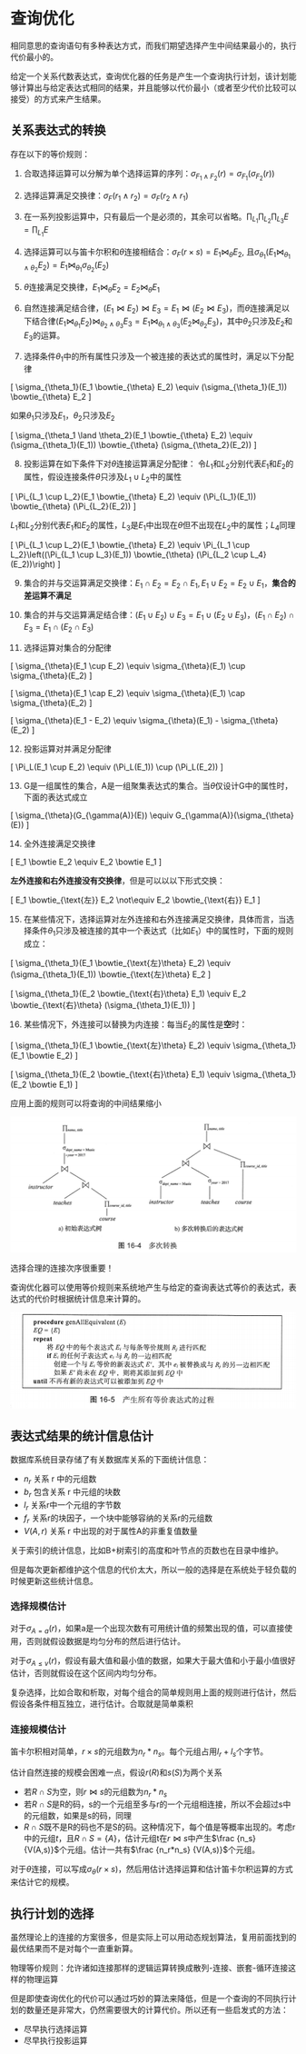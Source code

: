 
# 查询优化

相同意思的查询语句有多种表达方式，而我们期望选择产生中间结果最小的，执行代价最小的。

给定一个关系代数表达式，查询优化器的任务是产生一个查询执行计划，该计划能够计算出与给定表达式相同的结果，并且能够以代价最小（或者至少代价比较可以接受）的方式来产生结果。

## 关系表达式的转换

存在以下的等价规则：

1. 合取选择运算可以分解为单个选择运算的序列：$\sigma_{F_1 \land F_2}(r) = \sigma_{F_1}(\sigma_{F_2}(r))$

2. 选择运算满足交换律：$\sigma_F(r_1 \land r_2) = \sigma_F(r_2 \land r_1)$

3. 在一系列投影运算中，只有最后一个是必须的，其余可以省略。$\prod_{L_1} \prod_{L_2} \prod_{L_3} E = \prod_{L_1} E$

4. 选择运算可以与笛卡尔积和$\theta$连接相结合：$\sigma_F(r \times s) = E_1 \bowtie_{\theta} E_2$, 且$\sigma_{\theta_1}(E_1 \bowtie_{\theta_1\land \theta_2} E_2) = E_1 \bowtie_{\theta_1} \sigma_{\theta_2}(E_2)$

5. $\theta$连接满足交换律，$E_1 \bowtie_\theta E_2 = E_2 \bowtie_\theta E_1$

6. 自然连接满足结合律，$(E_1 \bowtie E_2) \bowtie E_3 = E_1 \bowtie (E_2 \bowtie E_3)$，而$\theta$连接满足以下结合律$(E_1\bowtie_{\theta_1} E_2) \bowtie_{\theta_2 \land \theta_3} E_3 = E_1 \bowtie_{\theta_1 \land \theta_3}(E_2\bowtie_{\theta_2} E_3)$，其中$\theta_2$只涉及$E_2$和$E_3$的运算。

7. 选择条件$\theta_1$中的所有属性只涉及一个被连接的表达式的属性时，满足以下分配律

\[
\sigma_{\theta_1}(E_1 \bowtie_{\theta} E_2) \equiv (\sigma_{\theta_1}(E_1)) \bowtie_{\theta} E_2
\]

如果$\theta_1$只涉及$E_1$，$\theta_2$只涉及$E_2$

\[
\sigma_{\theta_1 \land \theta_2}(E_1 \bowtie_{\theta} E_2) \equiv (\sigma_{\theta_1}(E_1)) \bowtie_{\theta} (\sigma_{\theta_2}(E_2))
\]

8. 投影运算在如下条件下对$\theta$连接运算满足分配律：
   令$L_1$和$L_2$分别代表$E_1$和$E_2$的属性，假设连接条件$\theta$只涉及$L_1\cup L_2$中的属性

\[
\Pi_{L_1 \cup L_2}(E_1 \bowtie_{\theta} E_2) \equiv (\Pi_{L_1}(E_1)) \bowtie_{\theta} (\Pi_{L_2}(E_2))
\]

   $L_1$和$L_2$分别代表$E_1$和$E_2$的属性，$L_3$是$E_1$中出现在$\theta$但不出现在$L_2$中的属性；$L_4$同理

\[
\Pi_{L_1 \cup L_2}(E_1 \bowtie_{\theta} E_2) \equiv \Pi_{L_1 \cup L_2}\left((\Pi_{L_1 \cup L_3}(E_1)) \bowtie_{\theta} (\Pi_{L_2 \cup L_4}(E_2))\right)
\]

9. 集合的并与交运算满足交换律：$E_1\cap E_2 = E_2\cap E_1, E_1\cup E_2 = E_2\cup E_1$，**集合的差运算不满足**

10.   集合的并与交运算满足结合律：$(E_1\cup E_2)\cup E_3=E_1\cup(E_2\cup E_3)$，$(E_1\cap E_2)\cap E_3=E_1\cap(E_2\cap E_3)$

11.   选择运算对集合的分配律
      
      
\[
\sigma_{\theta}(E_1 \cup E_2) \equiv \sigma_{\theta}(E_1) \cup \sigma_{\theta}(E_2)
\]

\[
\sigma_{\theta}(E_1 \cap E_2) \equiv \sigma_{\theta}(E_1) \cap \sigma_{\theta}(E_2)
\]

\[
\sigma_{\theta}(E_1 - E_2) \equiv \sigma_{\theta}(E_1) - \sigma_{\theta}(E_2)
\]

12.  投影运算对并满足分配律

\[
\Pi_L(E_1 \cup E_2) \equiv (\Pi_L(E_1)) \cup (\Pi_L(E_2))
\]

13.  G是一组属性的集合，A是一组聚集表达式的集合。当$\theta$仅设计G中的属性时，下面的表达式成立

\[
\sigma_{\theta}(G_{\gamma(A)}(E)) \equiv G_{\gamma(A)}(\sigma_{\theta}(E))
\]

14.  全外连接满足交换律
  
\[
E_1 \bowtie E_2 \equiv E_2 \bowtie E_1
\]

**左外连接和右外连接没有交换律**，但是可以以以下形式交换：

\[
E_1 \bowtie_{\text{左}} E_2 \not\equiv E_2 \bowtie_{\text{右}} E_1
\]

15.  在某些情况下，选择运算对左外连接和右外连接满足交换律，具体而言，当选择条件$\theta_1$只涉及被连接的其中一个表达式（比如$E_1$）中的属性时，下面的规则成立：

\[
\sigma_{\theta_1}(E_1 \bowtie_{\text{左}\theta} E_2) \equiv (\sigma_{\theta_1}(E_1)) \bowtie_{\text{左}\theta} E_2
\]

\[
\sigma_{\theta_1}(E_2 \bowtie_{\text{右}\theta} E_1) \equiv E_2 \bowtie_{\text{右}\theta} (\sigma_{\theta_1}(E_1))
\]

16. 某些情况下，外连接可以替换为内连接：每当$E_2$的属性是**空**时：

\[
\sigma_{\theta_1}(E_1 \bowtie_{\text{左}\theta} E_2) \equiv \sigma_{\theta_1}(E_1 \bowtie E_2)
\]

\[
\sigma_{\theta_1}(E_2 \bowtie_{\text{右}\theta} E_1) \equiv \sigma_{\theta_1}(E_2 \bowtie E_1)
\]

应用上面的规则可以将查询的中间结果缩小

![](img/2025-01-03-09-33-58.png)

选择合理的连接次序很重要！

查询优化器可以使用等价规则来系统地产生与给定的查询表达式等价的表达式，表达式的代价时根据统计信息来计算的。

![](img/2025-01-03-09-43-55.png)

## 表达式结果的统计信息估计

数据库系统目录存储了有关数据库关系的下面统计信息：

- $n_r$ 关系 r 中的元组数
- $b_r$ 包含关系 r 中元组的块数
- $l_r$ 关系r中一个元组的字节数
- $f_r$ 关系r的块因子，一个块中能够容纳的关系r的元组数
- $V(A,r)$ 关系 r 中出现的对于属性A的非重复值数量

关于索引的统计信息，比如B+树索引的高度和叶节点的页数也在目录中维护。

但是每次更新都维护这个信息的代价太大，所以一般的选择是在系统处于轻负载的时候更新这些统计信息。

### 选择规模估计

对于$\sigma_{A=a}(r)$，如果a是一个出现次数有可用统计值的频繁出现的值，可以直接使用，否则就假设数据是均匀分布的然后进行估计。

对于$\sigma_{A\leq v} (r)$，假设有最大值和最小值的数据，如果大于最大值和小于最小值很好估计，否则就假设在这个区间内均匀分布。

复杂选择，比如合取和析取，对每个组合的简单规则用上面的规则进行估计，然后假设各条件相互独立，进行估计。合取就是简单乘积

### 连接规模估计

笛卡尔积相对简单，$r\times s$的元组数为$n_r*n_s$。每个元组占用$l_r+l_s$个字节。

估计自然连接的规模会困难一点，假设$r(R)$和$s(S)$为两个关系

- 若$R\cap S$为空，则$r\bowtie s$的元组数为$n_r*n_s$
- 若$R\cap S$是R的码，s的一个元组至多与r的一个元组相连接，所以不会超过s中的元组数，如果是s的码，同理
- $R\cap S$既不是R的码也不是S的码。这种情况下，每个值是等概率出现的。考虑r中的元组$t$，且$R\cap S=\{A\}$，估计元组t在$r\bowtie s$中产生$\frac {n_s} {V(A,s)}$个元组。估计一共有$\frac {n_r*n_s} {V(A,s)}$个元组。

对于$\theta$连接，可以写成$\sigma_{\theta}(r\times s)$，然后用估计选择运算和估计笛卡尔积运算的方式来估计它的规模。


## 执行计划的选择

虽然理论上的连接的方案很多，但是实际上可以用动态规划算法，复用前面找到的最优结果而不是对每个一直重新算。

物理等价规则：允许诸如连接那样的逻辑运算转换成散列-连接、嵌套-循环连接这样的物理运算

但是即使查询优化的代价可以通过巧妙的算法来降低，但是一个查询的不同执行计划的数量还是非常大，仍然需要很大的计算代价。所以还有一些启发式的方法：

- 尽早执行选择运算
- 尽早执行投影运算

